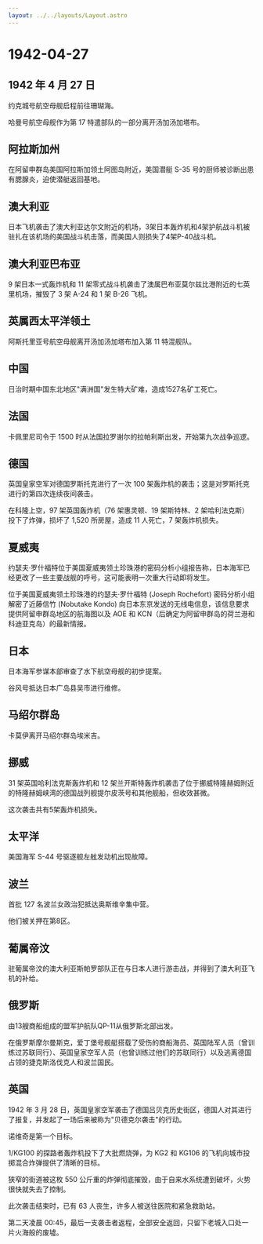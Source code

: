 ```yaml
---
layout: ../../layouts/Layout.astro
---
```


# 1942-04-27

## 1942 年 4 月 27 日

约克城号航空母舰启程前往珊瑚海。

哈曼号航空母舰作为第 17 特遣部队的一部分离开汤加汤加塔布。

## 阿拉斯加州

在阿留申群岛美国阿拉斯加领土阿图岛附近，美国潜艇 S-35
号的厨师被诊断出患有腮腺炎，迫使潜艇返回基地。

## 澳大利亚

日本飞机袭击了澳大利亚达尔文附近的机场，3架日本轰炸机和4架护航战斗机被驻扎在该机场的美国战斗机击落，而美国人则损失了4架P-40战斗机。

## 澳大利亚巴布亚

9 架日本一式轰炸机和 11
架零式战斗机袭击了澳属巴布亚莫尔兹比港附近的七英里机场，摧毁了 3 架 A-24
和 1 架 B-26 飞机。

## 英属西太平洋领土

阿斯托里亚号航空母舰离开汤加汤加塔布加入第 11 特混舰队。

## 中国

日治时期中国东北地区"满洲国"发生特大矿难，造成1527名矿工死亡。

## 法国

卡佩里尼司令于 1500 时从法国拉罗谢尔的拉帕利斯出发，开始第九次战争巡逻。

## 德国

英国皇家空军对德国罗斯托克进行了一次 100
架轰炸机的袭击；这是对罗斯托克进行的第四次连续夜间袭击。

在科隆上空，97 架英国轰炸机（76 架惠灵顿、19 架斯特林、2
架哈利法克斯）投下了炸弹，损坏了 1,520 所房屋，造成 11 人死亡，7
架轰炸机损失。

## 夏威夷

约瑟夫·罗什福特位于美国夏威夷领土珍珠港的密码分析小组报告称，日本海军已经更改了一些主要战舰的呼号，这可能表明一次重大行动即将发生。

位于美国夏威夷领土珍珠港的约瑟夫·罗什福特 (Joseph Rochefort)
密码分析小组解密了近藤信竹 (Nobutake Kondo)
向日本东京发送的无线电信息，该信息要求提供阿留申群岛地区的航海图以及 AOE
和 KCN（后确定为阿留申群岛的荷兰港和科迪亚克岛）的最新情报。

## 日本

日本海军参谋本部审查了水下航空母舰的初步提案。

谷风号抵达日本广岛县吴市进行维修。

## 马绍尔群岛

卡莫伊离开马绍尔群岛埃米吉。

## 挪威

31 架英国哈利法克斯轰炸机和 12
架兰开斯特轰炸机袭击了位于挪威特隆赫姆附近的特隆赫姆峡湾的德国战列舰提尔皮茨号和其他舰船，但收效甚微。

这次袭击共有5架轰炸机损失。

## 太平洋

美国海军 S-44 号驱逐舰左舷发动机出现故障。

## 波兰

首批 127 名波兰女政治犯抵达奥斯维辛集中营。

他们被关押在第8区。

## 葡属帝汶

驻葡属帝汶的澳大利亚斯帕罗部队正在与日本人进行游击战，并得到了澳大利亚飞机的补给。

## 俄罗斯

由13艘商船组成的盟军护航队QP-11从俄罗斯北部出发。

在俄罗斯摩尔曼斯克，爱丁堡号舰艇搭载了受伤的商船海员、英国陆军人员（曾训练过苏联同行）、英国皇家空军人员（也曾训练过他们的苏联同行）以及逃离德国占领的捷克斯洛伐克人和波兰国民。

## 英国

1942 年 3 月 28
日，英国皇家空军袭击了德国吕贝克历史街区，德国人对其进行了报复，并发起了一场后来被称为"贝德克尔袭击"的行动。

诺维奇是第一个目标。

1/KG100 的探路者轰炸机投下了大批燃烧弹，为 KG2 和 KG106
的飞机向城市投掷混合炸弹提供了清晰的目标。

狭窄的街道被这枚 550
公斤重的炸弹彻底摧毁，由于自来水系统遭到破坏，火势很快就失去了控制。

此次袭击结束时，已有 63 人丧生，许多人被送往医院和紧急救助站。

第二天凌晨
00:45，最后一支袭击者返程，全部安全返回，只留下老城入口处一片火海般的废墟。